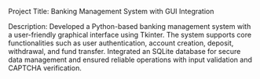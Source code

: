 Project Title:
Banking Management System with GUI Integration

Description:
Developed a Python-based banking management system with a user-friendly graphical interface using Tkinter. The system supports core functionalities such as user authentication, account creation, deposit, withdrawal, and fund transfer. Integrated an SQLite database for secure data management and ensured reliable operations with input validation and CAPTCHA verification.
